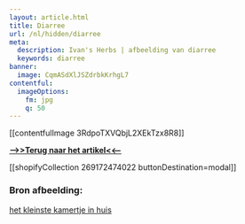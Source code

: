 ```yaml
---
layout: article.html
title: Diarree
url: /nl/hidden/diarree
meta:
  description: Ivan's Herbs | afbeelding van diarree
  keywords: diarree
banner:
  image: CqmASdXlJSZdrbkKrhgL7
contentful:
  imageOptions:
    fm: jpg
    q: 50
---
```

[[contentfulImage 3RdpoTXVQbjL2XEkTzx8R8]]

[**-->>Terug naar het artikel<<--**](nl/artikel/een-probleem-waar-je-niet-graag-mee-rondloopt#terug_en_lees_verder_diarree)

[[shopifyCollection 269172474022 buttonDestination=modal]]

### Bron afbeelding:
[het kleinste kamertje in huis](https://commons.wikimedia.org/wiki/File:Selles_anormales.jpg)
